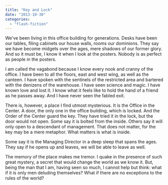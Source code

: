 ```yaml
---
title: "Key and Lock"
date: "2013-10-30"
categories: 
  - "flash-fiction"
---
```


We've been living in this office building for generations. Desks have been our tables, filing cabinets our house walls, rooms our dominions. They say we have become midgets over the ages, mere shadows of our former glory. And so it must be, I know it when I look at the posters. Nobody is as perfect as people in the posters.

I am called the vagabond because I know every nook and cranny of the office. I have been to all the floors, east and west wing, as well as the canteen. I have spoken with the sentinels of the restricted area and bartered with the denizens of the warehouse. I have seen science and magic. I have known love and lost it. I know what it feels like to hold the hand of a friend as he passes away. And I have never seen the fabled exit.

There is, however, a place I find utmost mysterious. It is the Office in the Center. A door, the only one in the office building, which is locked. And the Order of the Center guard the key. They have tried it in the lock, but the door would not open. Some say it is bolted from the inside. Others say it will only open to a descendant of management. That does not matter, for the key may be a mere metaphor. What matters is what is inside.

Some say it is the Managing Director in a deep sleep that spans the ages. They say if he opens up and leaves, we will be able to leave as well.

The memory of the place makes me tremor. I quake in the presence of such great mystery, a secret that would change the world as we know it. But, being the man that I am, having seen so much, I cannot help but think: what if it is only men deluding themselves? What if there are no exceptions to the rules of the world?
